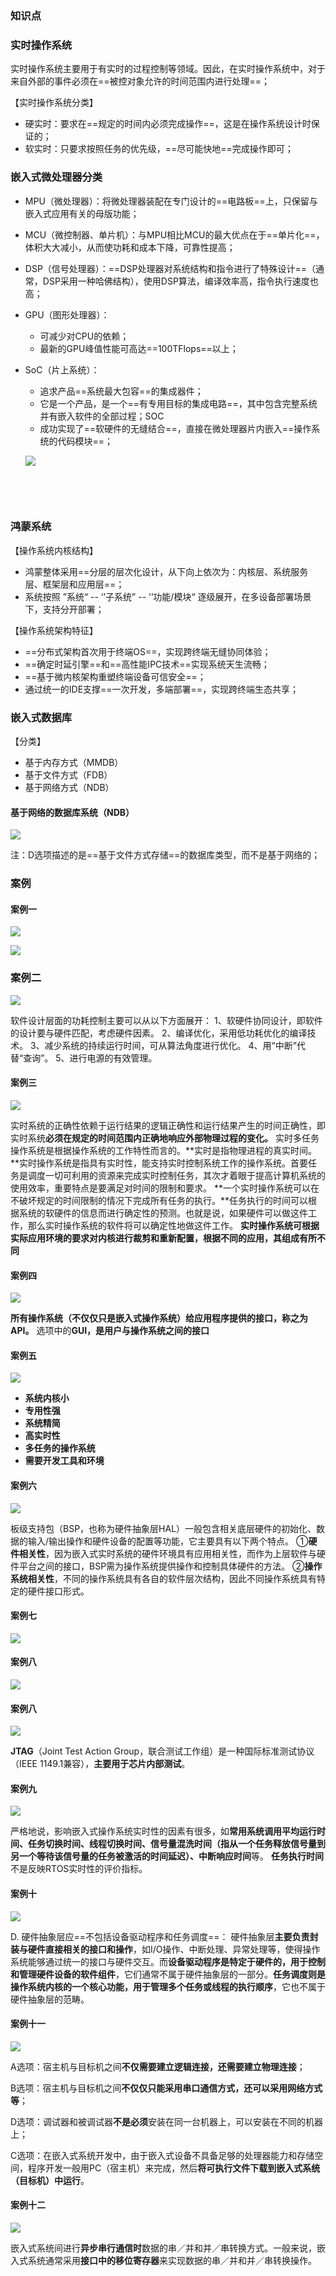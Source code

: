 ### 知识点



### 实时操作系统

实时操作系统主要用于有实时的过程控制等领域。因此，在实时操作系统中，对于来自外部的事件必须在==被控对象允许的时间范围内进行处理==；



【实时操作系统分类】

- 硬实时：要求在==规定的时间内必须完成操作==，这是在操作系统设计时保证的；
- 软实时：只要求按照任务的优先级，==尽可能快地==完成操作即可；



### 嵌入式微处理器分类

- MPU（微处理器）：将微处理器装配在专门设计的==电路板==上，只保留与嵌入式应用有关的母版功能；

- MCU（微控制器、单片机）：与MPU相比MCU的最大优点在于==单片化==，体积大大减小，从而使功耗和成本下降，可靠性提高；

- DSP（信号处理器）：==DSP处理器对系统结构和指令进行了特殊设计==（通常，DSP采用一种哈佛结构），使用DSP算法，编译效率高，指令执行速度也高；

- GPU（图形处理器）：

  - 可减少对CPU的依赖；
  - 最新的GPU峰值性能可高达==100TFlops==以上；

- SoC（片上系统）：

  - 追求产品==系统最大包容==的集成器件；
  - 它是一个产品，是一个==有专用目标的集成电路==，其中包含完整系统并有嵌入软件的全部过程；SOC
  - 成功实现了==软硬件的无缝结合==，直接在微处理器片内嵌入==操作系统的代码模块==；

  ![](https://gitee.com/YunboCheng/image-bad/raw/master/imgs/20250915215113839.png)

  ​

  ​

### 鸿蒙系统

【操作系统内核结构】

- 鸿蒙整体采用==分层的层次化设计，从下向上依次为：内核层、系统服务层、框架层和应用层==；
- 系统按照 ”系统“ -- ‘’子系统” -- ’‘功能/模块“ 逐级展开，在多设备部署场景下，支持分开部署；

【操作系统架构特征】

- ==分布式架构首次用于终端OS==，实现跨终端无缝协同体验；
- ==确定时延引擎==和==高性能IPC技术==实现系统天生流畅；
- ==基于微内核架构重塑终端设备可信安全==；
- 通过统一的IDE支撑==一次开发，多端部署==，实现跨终端生态共享；



### 嵌入式数据库

【分类】

- 基于内存方式（MMDB）
- 基于文件方式（FDB）
- 基于网络方式（NDB）



#### 基于网络的数据库系统（NDB）

![](https://gitee.com/YunboCheng/image-bad/raw/master/imgs/20250915214219128.png)

注：D选项描述的是==基于文件方式存储==的数据库类型，而不是基于网络的；



### 案例

#### 案例一

![](https://gitee.com/YunboCheng/image-bad/raw/master/imgs/20250915215536671.png)

![](https://gitee.com/YunboCheng/image-bad/raw/master/imgs/20250915215814903.png)



### 案例二

![](https://gitee.com/YunboCheng/image-bad/raw/master/imgs/20250915221352502.png)

软件设计层面的功耗控制主要可以从以下方面展开：
1、软硬件协同设计，即软件的设计要与硬件匹配，考虑硬件因素。
2、编译优化，采用低功耗优化的编译技术。
3、减少系统的持续运行时间，可从算法角度进行优化。
4、用“中断”代替“查询”。
5、进行电源的有效管理。



#### 案例三

![](https://gitee.com/YunboCheng/image-bad/raw/master/imgs/20250915221711645.png)

实时系统的正确性依赖于运行结果的逻辑正确性和运行结果产生的时间正确性，即实时系统**必须在规定的时间范围内正确地响应外部物理过程的变化。** 实时多任务操作系统是根据操作系统的工作特性而言的。**实时是指物理进程的真实时间。**实时操作系统是指具有实时性，能支持实时控制系统工作的操作系统。首要任务是调度一切可利用的资源来完成实时控制任务，其次才着眼于提高计算机系统的使用效率，重要特点是要满足对时间的限制和要求。 **一个实时操作系统可以在不破坏规定的时间限制的情况下完成所有任务的执行。**任务执行的时间可以根据系统的软硬件的信息而进行确定性的预测。也就是说，如果硬件可以做这件工作，那么实时操作系统的软件将可以确定性地做这件工作。 **实时操作系统可根据实际应用环境的要求对内核进行裁剪和重新配置，根据不同的应用，其组成有所不同**



#### 案例四

![](https://gitee.com/YunboCheng/image-bad/raw/master/imgs/20250915222122301.png)

**所有操作系统（不仅仅只是嵌入式操作系统）给应用程序提供的接口，称之为API。**
选项中的**GUI，是用户与操作系统之间的接口**



#### 案例五

![](https://gitee.com/YunboCheng/image-bad/raw/master/imgs/20250915222318701.png)

- **系统内核小**
- **专用性强**
- **系统精简**
- **高实时性**
- **多任务的操作系统**
- **需要开发工具和环境**



#### 案例六

![](https://gitee.com/YunboCheng/image-bad/raw/master/imgs/20250915222621462.png)

板级支持包（BSP，也称为硬件抽象层HAL）一般包含相关底层硬件的初始化、数据的输入/输出操作和硬件设备的配置等功能，它主要具有以下两个特点。
①**硬件相关性**，因为嵌入式实时系统的硬件环境具有应用相关性，而作为上层软件与硬件平台之间的接口，BSP需为操作系统提供操作和控制具体硬件的方法。
②**操作系统相关性**，不同的操作系统具有各自的软件层次结构，因此不同操作系统具有特定的硬件接口形式。



#### 案例七

![](https://gitee.com/YunboCheng/image-bad/raw/master/imgs/20250915223021877.png)



#### 案例八

![](https://gitee.com/YunboCheng/image-bad/raw/master/imgs/20250915223300684.png)



#### 案例八

![](https://gitee.com/YunboCheng/image-bad/raw/master/imgs/20250915223349956.png)

**JTAG**（Joint Test Action Group，联合测试工作组）是一种国际标准测试协议（IEEE 1149.1兼容），**主要用于芯片内部测试**。



#### 案例九

![](https://gitee.com/YunboCheng/image-bad/raw/master/imgs/20250915223609613.png)

严格地说，影响嵌入式操作系统实时性的因素有很多，如**常用系统调用平均运行时间、任务切换时间、线程切换时间、信号量混洗时间（指从一个任务释放信号量到另一个等待该信号量的任务被激活的时间延迟）、中断响应时间**等。
**任务执行时间**不是反映RTOS实时性的评价指标。



#### 案例十

![](https://gitee.com/YunboCheng/image-bad/raw/master/imgs/20250915223925941.png)



D. 硬件抽象层应==不包括设备驱动程序和任务调度==：
硬件抽象层**主要负责封装与硬件直接相关的接口和操作**，如I/O操作、中断处理、异常处理等，使得操作系统能够通过统一的接口与硬件交互。而**设备驱动程序是特定于硬件的，用于控制和管理硬件设备的软件组件**，它们通常不属于硬件抽象层的一部分。**任务调度则是操作系统内核的一个核心功能，用于管理多个任务或线程的执行顺序**，它也不属于硬件抽象层的范畴。



#### 案例十一

![](https://gitee.com/YunboCheng/image-bad/raw/master/imgs/20250915224158924.png)

A选项：宿主机与目标机之间**不仅需要建立逻辑连接，还需要建立物理连接**；

B选项：宿主机与目标机之间**不仅仅只能采用串口通信方式，还可以采用网络方式等**；

D选项：调试器和被调试器**不是必须**安装在同一台机器上，可以安装在不同的机器上；

C选项：在嵌入式系统开发中，由于嵌入式设备不具备足够的处理器能力和存储空间，程序开发一般用PC（宿主机）来完成，然后**将可执行文件下载到嵌入式系统（目标机）中运行**。



#### 案例十二

![](https://gitee.com/YunboCheng/image-bad/raw/master/imgs/20250915224609099.png)

 嵌入式系统间进行**异步串行通信时**数据的串／并和并／串转换方式。一般来说，嵌入式系统通常采用**接口中的移位寄存器**来实现数据的串／并和并／串转换操作。



